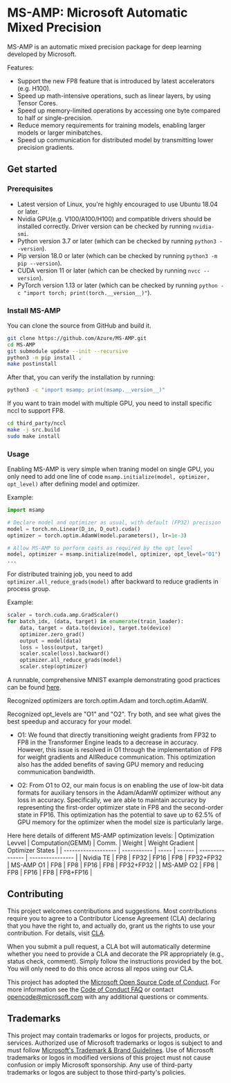 # MS-AMP: Microsoft Automatic Mixed Precision

MS-AMP is an automatic mixed precision package for deep learning developed by Microsoft.

Features:

- Support the new FP8 feature that is introduced by latest accelerators (e.g. H100).
- Speed up math-intensive operations, such as linear layers, by using Tensor Cores.
- Speed up memory-limited operations by accessing one byte compared to half or single-precision.
- Reduce memory requirements for training models, enabling larger models or larger minibatches.
- Speed up communication for distributed model by transmitting lower precision gradients.

## Get started

### Prerequisites

- Latest version of Linux, you're highly encouraged to use Ubuntu 18.04 or later.
- Nvidia GPU(e.g. V100/A100/H100) and compatible drivers should be installed correctly.
  Driver version can be checked by running `nvidia-smi`.
- Python version 3.7 or later (which can be checked by running `python3 --version`).
- Pip version 18.0 or later (which can be checked by running `python3 -m pip --version`).
- CUDA version 11 or later (which can be checked by running `nvcc --version`).
- PyTorch version 1.13 or later (which can be checked by running `python -c "import torch; print(torch.__version__)"`).

### Install MS-AMP

You can clone the source from GitHub and build it.

```bash
git clone https://github.com/Azure/MS-AMP.git
cd MS-AMP
git submodule update --init --recursive
python3 -m pip install .
make postinstall
```

After that, you can verify the installation by running:

```bash
python3 -c "import msamp; print(msamp.__version__)"
```

If you want to train model with multiple GPU, you need to install specific nccl to support FP8.

```bash
cd third_party/nccl
make -j src.build
sudo make install
```

### Usage

Enabling MS-AMP is very simple when traning model on single GPU, you only need to add one line of code `msamp.initialize(model, optimizer, opt_level)` after defining model and optimizer.

Example:

```python
import msamp

# Declare model and optimizer as usual, with default (FP32) precision
model = torch.nn.Linear(D_in, D_out).cuda()
optimizer = torch.optim.AdamW(model.parameters(), lr=1e-3)

# Allow MS-AMP to perform casts as required by the opt_level
model, optimizer = msamp.initialize(model, optimizer, opt_level="O1")
...
```

For distributed training job, you need to add `optimizer.all_reduce_grads(model)` after backward to reduce gradients in process group.

Example:

```python
scaler = torch.cuda.amp.GradScaler()
for batch_idx, (data, target) in enumerate(train_loader):
    data, target = data.to(device), target.to(device)
    optimizer.zero_grad()
    output = model(data)
    loss = loss(output, target)
    scaler.scale(loss).backward()
    optimizer.all_reduce_grads(model)
    scaler.step(optimizer)
```

A runnable, comprehensive MNIST example demonstrating good practices can be found [here](./examples).

Recognized optimizers are torch.optim.Adam and torch.optim.AdamW.

Recognized opt_levels are "O1" and "O2". Try both, and see what gives the best speedup and accuracy for your model.

- O1: We found that directly transitioning weight gradients from FP32 to FP8 in the Transformer Engine leads to a decrease in accuracy. However, this issue is resolved in O1 through the implementation of FP8 for weight gradients and AllReduce communication. This optimization also has the added benefits of saving GPU memory and reducing communication bandwidth.

- O2: From O1 to O2, our main focus is on enabling the use of low-bit data formats for auxiliary tensors in the Adam/AdamW optimizer without any loss in accuracy. Specifically, we are able to maintain accuracy by representing the first-order optimizer state in FP8 and the second-order state in FP16. This optimization has the potential to save up to 62.5% of GPU memory for the optimizer when the model size is particularly large.

Here here details of different MS-AMP optimization levels:
| Optimization Levvel | Computation(GEMM) | Comm. | Weight | Weight Gradient | Optimizer States |
| ------------------- | -----------       | ----- | ------ | --------------- | ---------------- |
| Nvidia TE           | FP8               | FP32  | FP16   | FP8             | FP32+FP32
| MS-AMP O1           | FP8               | FP8   | FP16   | FP8             | FP32+FP32        |
| MS-AMP O2           | FP8               | FP8   | FP16   | FP8             | FP8+FP16         |

## Contributing

This project welcomes contributions and suggestions.  Most contributions require you to agree to a
Contributor License Agreement (CLA) declaring that you have the right to, and actually do, grant us
the rights to use your contribution. For details, visit [CLA](https://cla.opensource.microsoft.com).

When you submit a pull request, a CLA bot will automatically determine whether you need to provide
a CLA and decorate the PR appropriately (e.g., status check, comment). Simply follow the instructions
provided by the bot. You will only need to do this once across all repos using our CLA.

This project has adopted the [Microsoft Open Source Code of Conduct](https://opensource.microsoft.com/codeofconduct/).
For more information see the [Code of Conduct FAQ](https://opensource.microsoft.com/codeofconduct/faq/) or
contact [opencode@microsoft.com](mailto:opencode@microsoft.com) with any additional questions or comments.

## Trademarks

This project may contain trademarks or logos for projects, products, or services. Authorized use of Microsoft
trademarks or logos is subject to and must follow
[Microsoft's Trademark & Brand Guidelines](https://www.microsoft.com/en-us/legal/intellectualproperty/trademarks/usage/general).
Use of Microsoft trademarks or logos in modified versions of this project must not cause confusion or imply Microsoft sponsorship.
Any use of third-party trademarks or logos are subject to those third-party's policies.
